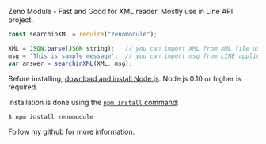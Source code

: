 Zeno Module - Fast and Good for XML reader. Mostly use in Line API project.

```js
const searchinXML = require("zenomodule");

XML = JSON.parse(JSON string);   // you can import XML from XML file using another module.
msg = 'This is sample message';  // you can import msg from LINE application.
var answer = searchinXML(XML, msg);
```

Before installing, [download and install Node.js](https://nodejs.org/en/download/).
Node.js 0.10 or higher is required.

Installation is done using the
[`npm install` command](https://docs.npmjs.com/getting-started/installing-npm-packages-locally):

```bash
$ npm install zenomodule
```

Follow [my github](https://github.com/zenophakhawat/zenomodule)
for more information.